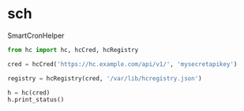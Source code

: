 # sch

SmartCronHelper

``` python
from hc import hc, hcCred, hcRegistry

cred = hcCred('https://hc.example.com/api/v1/', 'mysecretapikey')

registry = hcRegistry(cred, '/var/lib/hcregistry.json')

h = hc(cred)
h.print_status()
```
